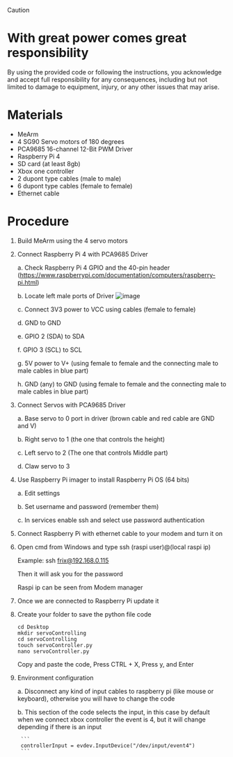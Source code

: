 > [!CAUTION]
> # With great power comes great responsibility
> By using the provided code or following the instructions, you acknowledge and accept full responsibility for any consequences, including but not limited to damage to equipment, injury, or any other issues that may arise.

# Materials
- MeArm
- 4 SG90 Servo motors of 180 degrees
- PCA9685 16-channel 12-Bit PWM Driver
- Raspberry Pi 4
- SD card (at least 8gb)
- Xbox one controller
- 2 dupont type cables (male to male)
- 6 dupont type cables (female to female)
- Ethernet cable

# Procedure
1. Build MeArm using the 4 servo motors
2. Connect Raspberry Pi 4 with PCA9685 Driver
   
   a.	Check Raspberry Pi 4 GPIO and the 40-pin header (https://www.raspberrypi.com/documentation/computers/raspberry-pi.html)
   
   b.	Locate left male ports of Driver ![image](https://github.com/killerfrix/Controling-MeArm-with-Xbox-one-controller-Using-Raspberry-pi-4-and-PCA9685-Driver/assets/97371595/b5a445b0-ea3d-49e2-8872-35cafa66cb00)
   
   c.	Connect 3V3 power to VCC using cables (female to female)
   
   d.	GND to GND
   
   e.	GPIO 2 (SDA) to SDA
   
   f.	GPIO 3 (SCL) to SCL
   
   g.	5V power to V+ (using female to female and the connecting male to male cables in blue part)
   
   h.	GND (any) to GND (using female to female and the connecting male to male cables in blue part)

3. Connect Servos with PCA9685 Driver

   a.	Base servo to 0 port in driver (brown cable and red cable are GND and V)

   b.	Right servo to 1 (the one that controls the height)

   c.	Left servo to 2 (The one that controls Middle part)

   d.	Claw servo to 3

4. Use Raspberry Pi imager to install Raspberry Pi OS (64 bits)

   
   a. Edit settings
   
   b.	Set username and password (remember them)
   
   c.	In services enable ssh and select use password authentication
   
5.	Connect Raspberry Pi with ethernet cable to your modem and turn it on
6.	Open cmd from Windows and type ssh (raspi user)@(local raspi ip)

      Example: ssh frix@192.168.0.115
      
      Then it will ask you for the password
      
      Raspi ip can be seen from Modem manager

7.	Once we are connected to Raspberry Pi update it
8.	Create your folder to save the python file code

      
      ```
      cd Desktop
      mkdir servoControlling
      cd servoControlling
      touch servoController.py
      nano servoController.py
      ```

      Copy and paste the code, Press CTRL + X, Press y, and Enter

9.	Environment configuration
    
    a. Disconnect any kind of input cables to raspberry pi (like mouse or keyboard), otherwise you will have to change the code
   	
    b. This section of the code selects the input, in this case by default when we connect xbox controller the event is 4, but it will change depending if there is an input
      
         ```
         controllerInput = evdev.InputDevice("/dev/input/event4")
         ```
         
      
